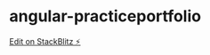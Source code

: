 # angular-practiceportfolio

[Edit on StackBlitz ⚡️](https://stackblitz.com/edit/angular-practiceportfolio)